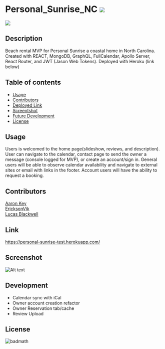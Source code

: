 # Personal_Sunrise_NC ![](https://img.shields.io/github/languages/count/EricksonVIK/Personal_Sunrise_NC)

![](https://img.shields.io/github/languages/top/EricksonVIK/Personal_Sunrise_NC)

## Description

Beach rental MVP for Personal Sunrise a coastal home in North Carolina. Created with REACT, MongoDB, GraphQL, FullCalendar, Apollo Server, React Router, and JWT (Jason Web Tokens). Deployed with Heroku (link below)

## Table of contents

- [Usage](#usage)
- [Contributors](#contributors)
- [Deployed Link](#link)
- [Screentshot](#screenshot)
- [Future Development](#development)
- [License](#license)

## Usage

Users is welcomed to the home page(slideshow, reviews, and description). User can navigate to the calendar, contact page to send the owner a message (console logged for MVP), or create an account/sign in. General users will be able to observe calendar availability and navigate to external sites or email with links in the footer. Account users will have the ability to request a booking.

## Contributors
[Aaron Key](https://github.com/AaronMikelKey)</br>
[EricksonVik](https://github.com/EricksonVIK) </br>
[Lucas Blackwell](https://github.com/Blackwell101)</br>

## Link
https://personal-sunrise-test.herokuapp.com/

## Screenshot
![Alt text](../../../../C:/Bootcamp/projects/Personal_Sunrise_NC/client/src/assets/images/Home_Screenshot.png)

## Development
- Calendar sync with iCal
- Owner account creation refactor
- Owner Reservation tab/cache
- Review Upload

## License
![badmath](https://img.shields.io/github/license/EricksonVIK/Personal_Sunrise_NC)
